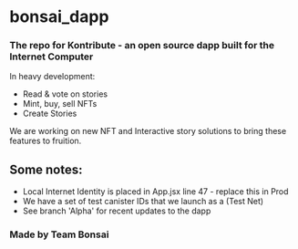 # bonsai_dapp
### The repo for Kontribute - an open source dapp built for the Internet Computer

In heavy development:

- Read & vote on stories
- Mint, buy, sell NFTs
- Create Stories

We are working on new NFT and Interactive story solutions to bring these features to fruition.

## Some notes:
- Local Internet Identity is placed in App.jsx line 47 - replace this in Prod
- We have a set of test canister IDs that we launch as a (Test Net)
- See branch 'Alpha' for recent updates to the dapp
### Made by Team Bonsai
